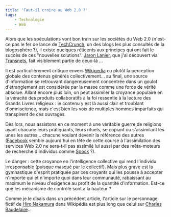 ```yaml
---
title: 'Faut-il croire au Web 2.0 ?'
tags:
    - Technologie
    - Web
---
```


Alors que les spéculations vont bon train sur les sociétés du Web 2.0 (n'est-ce
pas le fer de lance de [TechCrunch](http://techcrunch.com/europe/), un des blogs
les plus consultés de la blogosphère ?), il existe quelques réticents aux
principes qui ont fait le succès de ces "nouvelles solutions".
[Jaron Lanier](http://edge.org/3rd_culture/lanier06/lanier06_index.html), que
j'ai découvert via
[Transnets](http://pisani.blog.lemonde.fr/2007/08/16/contre-web2-jaron-lanier/),
fait visiblement partie de ceux-là …

Il est particulièrement critique envers [Wikipedia](http://www.wikipedia.fr/) ou
plutôt la perception globale des contenus générés collectivement… au final, une
source d'information se retrouvant dangereusement concentrée dans un goulot
d'étranglement est considérée par la masse comme une force de vérité absolue.
Allant encore plus loin, on peut assimiler la croyance populaire en la véracité
des produits collaboratifs à la foi ressentie à la lecture des Grands Livres
religieux&nbsp;: le contenu y est là aussi clair et troublant d'omniscience,
mais c'est bien les voix de multiples hommes imparfaits qui transpirent de ces
ouvrages.

Dès lors, nous assistons en ce moment à une véritable guerre de religions ayant
chacune leurs pratiquants, leurs rituels, se copiant ou s'assimilant les unes
les autres… chacune voulant devenir la référence des autres
([Facebook](http://www.facebook.com/) semble aujourd'hui en tête de cette course
à l'assimilation des services Web 2.0 ne sera-t-il pas assimilé lui aussi par
des méta-moteurs de recherche d'individus comme
[Spock](http://www.zabasearch.com)&nbsp;?).

Le danger&nbsp;: cette croyance en l'intelligence collective qui rend l'individu
irresponsable (puisque masqué par le collectif). Mais plus grave est la
gymnastique d'esprit pratiquée par ces croyants qui les pousse à accepter
n'importe qui et n'importe quoi dans leur communauté, rabaissant au maximum le
niveau d'exigence au profit de la quantité d'information. Est-ce que les
mécanisme de contrôle sont à la hauteur ?

Comme je le disais dans un précédent article, l'article sur le personnage fictif
de [Hiro Nakamura](https://en.wikipedia.org/wiki/Hiro_Nakamura) dans Wikipédia
est plus long que celui sur
[Charles Baudelaire](https://fr.wikipedia.org/wiki/Charles_Baudelaire)…
